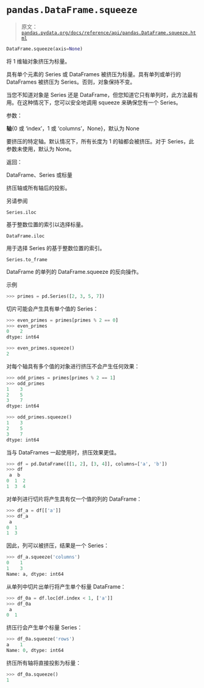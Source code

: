 # `pandas.DataFrame.squeeze`

> 原文：[`pandas.pydata.org/docs/reference/api/pandas.DataFrame.squeeze.html`](https://pandas.pydata.org/docs/reference/api/pandas.DataFrame.squeeze.html)

```py
DataFrame.squeeze(axis=None)
```

将 1 维轴对象挤压为标量。

具有单个元素的 Series 或 DataFrames 被挤压为标量。具有单列或单行的 DataFrames 被挤压为 Series。否则，对象保持不变。

当您不知道对象是 Series 还是 DataFrame，但您知道它只有单列时，此方法最有用。在这种情况下，您可以安全地调用 squeeze 来确保您有一个 Series。

参数：

**轴**{0 或 ‘index’，1 或 ‘columns’，None}，默认为 None

要挤压的特定轴。默认情况下，所有长度为 1 的轴都会被挤压。对于 Series，此参数未使用，默认为 None。

返回：

DataFrame、Series 或标量

挤压轴或所有轴后的投影。

另请参阅

`Series.iloc`

基于整数位置的索引以选择标量。

`DataFrame.iloc`

用于选择 Series 的基于整数位置的索引。

`Series.to_frame`

DataFrame 的单列的 DataFrame.squeeze 的反向操作。

示例

```py
>>> primes = pd.Series([2, 3, 5, 7]) 
```

切片可能会产生具有单个值的 Series：

```py
>>> even_primes = primes[primes % 2 == 0]
>>> even_primes
0    2
dtype: int64 
```

```py
>>> even_primes.squeeze()
2 
```

对每个轴具有多个值的对象进行挤压不会产生任何效果：

```py
>>> odd_primes = primes[primes % 2 == 1]
>>> odd_primes
1    3
2    5
3    7
dtype: int64 
```

```py
>>> odd_primes.squeeze()
1    3
2    5
3    7
dtype: int64 
```

当与 DataFrames 一起使用时，挤压效果更佳。

```py
>>> df = pd.DataFrame([[1, 2], [3, 4]], columns=['a', 'b'])
>>> df
 a  b
0  1  2
1  3  4 
```

对单列进行切片将产生具有仅一个值的列的 DataFrame：

```py
>>> df_a = df[['a']]
>>> df_a
 a
0  1
1  3 
```

因此，列可以被挤压，结果是一个 Series：

```py
>>> df_a.squeeze('columns')
0    1
1    3
Name: a, dtype: int64 
```

从单列中切片出单行将产生单个标量 DataFrame：

```py
>>> df_0a = df.loc[df.index < 1, ['a']]
>>> df_0a
 a
0  1 
```

挤压行会产生单个标量 Series：

```py
>>> df_0a.squeeze('rows')
a    1
Name: 0, dtype: int64 
```

挤压所有轴将直接投影为标量：

```py
>>> df_0a.squeeze()
1 
```

